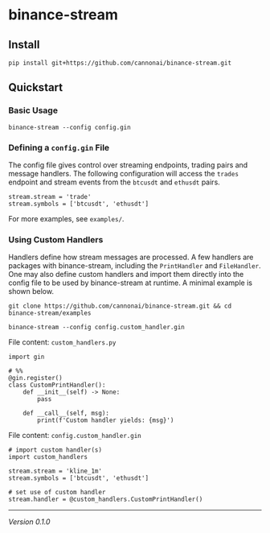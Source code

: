 # binance-stream

## Install

```
pip install git+https://github.com/cannonai/binance-stream.git
```

## Quickstart

### Basic Usage

```
binance-stream --config config.gin
```


### Defining a `config.gin` File

The config file gives control over streaming endpoints, trading pairs and message handlers. 
The following configuration will access the `trades` endpoint and stream events from the `btcusdt` and `ethusdt` pairs. 

```
stream.stream = 'trade'
stream.symbols = ['btcusdt', 'ethusdt']
```

For more examples, see `examples/`.


### Using Custom Handlers

Handlers define how stream messages are processed. A few handlers are packages with binance-stream, including the `PrintHandler` and `FileHandler`. 
One may also define custom handlers and import them directly into the config file to be used by binance-stream at runtime. A minimal example is shown below. 

```
git clone https://github.com/cannonai/binance-stream.git && cd binance-stream/examples
```

```
binance-stream --config config.custom_handler.gin
```

File content: `custom_handlers.py`
```
import gin

# %%
@gin.register()
class CustomPrintHandler():
    def __init__(self) -> None:
        pass
    
    def __call__(self, msg):
        print(f'Custom handler yields: {msg}')
```

File content: `config.custom_handler.gin`
```
# import custom handler(s)
import custom_handlers

stream.stream = 'kline_1m'
stream.symbols = ['btcusdt', 'ethusdt']

# set use of custom handler
stream.handler = @custom_handlers.CustomPrintHandler()
```


---

*Version 0.1.0*